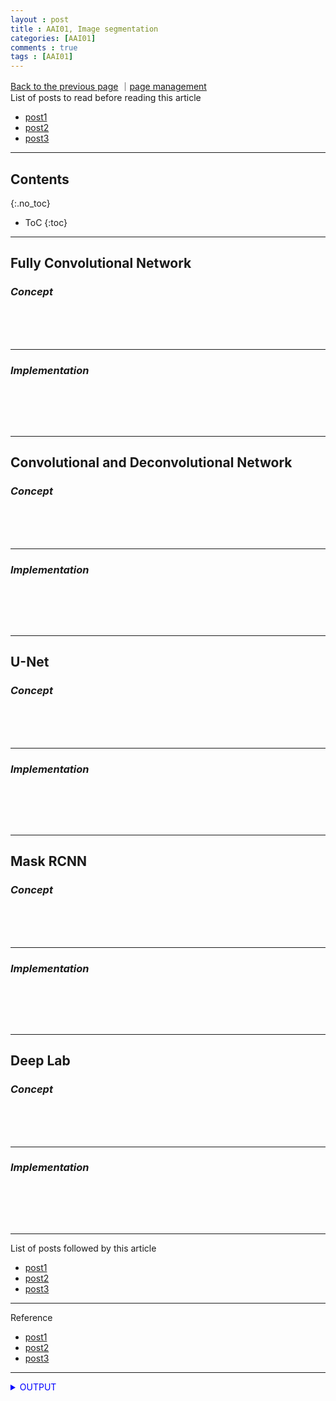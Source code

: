 ```yaml
---
layout : post
title : AAI01, Image segmentation
categories: [AAI01]
comments : true
tags : [AAI01]
---
```

[Back to the previous page](https://userdyk-github.github.io/Study.html) ｜<a href="https://github.com/userdyk-github/userdyk-github.github.io/blob/master/_posts/AAI01/2019-08-13-AAI01-Image-segmentation.md" target="_blank">page management</a><br>
List of posts to read before reading this article
- <a href='https://userdyk-github.github.io/'>post1</a>
- <a href='https://userdyk-github.github.io/'>post2</a>
- <a href='https://userdyk-github.github.io/'>post3</a>

---

## Contents
{:.no_toc}

* ToC
{:toc}

<hr class="division1">

## **Fully Convolutional Network**
### ***Concept***
<br><br><br>

---

### ***Implementation***
```python
```
<br><br><br>

<hr class="division2">

## **Convolutional and Deconvolutional Network**
### ***Concept***
<br><br><br>

---

### ***Implementation***
```python
```
<br><br><br>

<hr class="division2">

## **U-Net**
### ***Concept***
<br><br><br>

---

### ***Implementation***
```python
```
<br><br><br>

<hr class="division2">


## **Mask RCNN**
### ***Concept***
<br><br><br>

---

### ***Implementation***
```python
```
<br><br><br>

<hr class="division2">



## **Deep Lab**
### ***Concept***
<br><br><br>

---

### ***Implementation***
```python
```
<br><br><br>

<hr class="division1">

List of posts followed by this article
- [post1](https://userdyk-github.github.io/)
- <a href='https://userdyk-github.github.io/'>post2</a>
- <a href='https://userdyk-github.github.io/'>post3</a>

---

Reference
- [post1](https://userdyk-github.github.io/)
- <a href='https://userdyk-github.github.io/'>post2</a>
- <a href='https://userdyk-github.github.io/'>post3</a>

---

<details markdown="1">
<summary class='jb-small' style="color:blue">OUTPUT</summary>
<hr class='division3'>
    <details markdown="1">
    <summary class='jb-small' style="color:red">OUTPUT</summary>
    <hr class='division3_1'>
    <hr class='division3_1'>
    </details>
<hr class='division3'>
</details>


